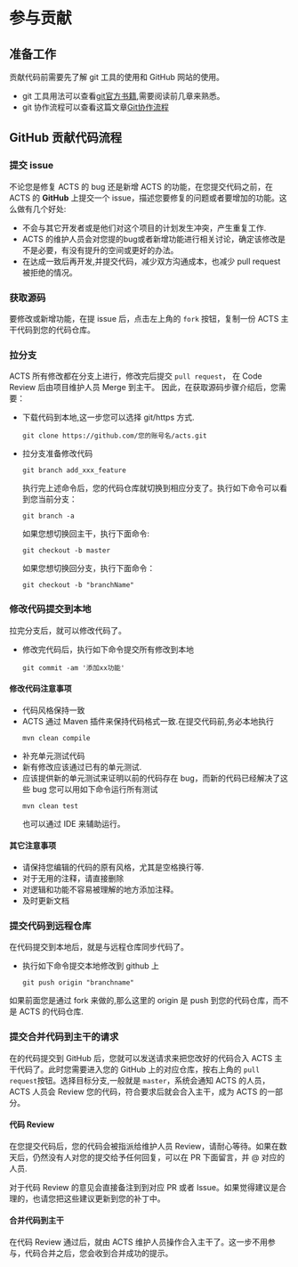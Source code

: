 # 参与贡献

## 准备工作

贡献代码前需要先了解 git 工具的使用和 GitHub 网站的使用。

* git 工具用法可以查看[git官方书籍](http://git-scm.com/book/zh/v1),需要阅读前几章来熟悉。
* git 协作流程可以查看这篇文章[Git协作流程](http://www.ruanyifeng.com/blog/2015/12/git-workflow.html)

## GitHub 贡献代码流程

### 提交 issue

不论您是修复 ACTS 的 bug 还是新增 ACTS 的功能，在您提交代码之前，在 ACTS 的 __GitHub__ 上提交一个 issue，描述您要修复的问题或者要增加的功能。这么做有几个好处:

* 不会与其它开发者或是他们对这个项目的计划发生冲突，产生重复工作.
* ACTS 的维护人员会对您提的bug或者新增功能进行相关讨论，确定该修改是不是必要，有没有提升的空间或更好的办法。
* 在达成一致后再开发,并提交代码，减少双方沟通成本，也减少 pull request 被拒绝的情况。

### 获取源码

要修改或新增功能，在提 issue 后，点击左上角的 `fork` 按钮，复制一份 ACTS 主干代码到您的代码仓库。

### 拉分支

ACTS 所有修改都在分支上进行，修改完后提交 `pull request`， 在 Code Review 后由项目维护人员 Merge 到主干。
因此，在获取源码步骤介绍后，您需要：

* 下载代码到本地,这一步您可以选择 git/https 方式.
    ```
    git clone https://github.com/您的账号名/acts.git 
    ```
* 拉分支准备修改代码
    ```
    git branch add_xxx_feature
    ```
    执行完上述命令后，您的代码仓库就切换到相应分支了。执行如下命令可以看到您当前分支：
    ```
    git branch -a
    ```
    如果您想切换回主干，执行下面命令:
    ```
    git checkout -b master
    ```
    如果您想切换回分支，执行下面命令：
    ```
    git checkout -b "branchName"
    ```

### 修改代码提交到本地

拉完分支后，就可以修改代码了。

* 修改完代码后，执行如下命令提交所有修改到本地

    ```
    git commit -am '添加xx功能'
    ```

#### 修改代码注意事项

* 代码风格保持一致
* ACTS 通过 Maven 插件来保持代码格式一致.在提交代码前,务必本地执行
    ```
    mvn clean compile
    ```
* 补充单元测试代码
* 新有修改应该通过已有的单元测试.
* 应该提供新的单元测试来证明以前的代码存在 bug，而新的代码已经解决了这些 bug
    您可以用如下命令运行所有测试
    ```
    mvn clean test
    ```
    也可以通过 IDE 来辅助运行。

#### 其它注意事项

* 请保持您编辑的代码的原有风格，尤其是空格换行等.
* 对于无用的注释，请直接删除
* 对逻辑和功能不容易被理解的地方添加注释。
* 及时更新文档

### 提交代码到远程仓库

在代码提交到本地后，就是与远程仓库同步代码了。
* 执行如下命令提交本地修改到 github 上

    ```
    git push origin "branchname"
    ```

如果前面您是通过 fork 来做的,那么这里的 origin 是 push 到您的代码仓库，而不是 ACTS 的代码仓库.

### 提交合并代码到主干的请求

在的代码提交到 GitHub 后，您就可以发送请求来把您改好的代码合入 ACTS 主干代码了。此时您需要进入您的 GitHub 上的对应仓库，按右上角的 `pull request`按钮。选择目标分支,一般就是 `master`，系统会通知 ACTS 的人员， ACTS 人员会 Review 您的代码，符合要求后就会合入主干，成为 ACTS 的一部分。

#### 代码 Review

在您提交代码后，您的代码会被指派给维护人员 Review，请耐心等待。如果在数天后，仍然没有人对您的提交给予任何回复，可以在 PR 下面留言，并 @ 对应的人员.

对于代码 Review 的意见会直接备注到到对应 PR 或者 Issue。如果觉得建议是合理的，也请您把这些建议更新到您的补丁中。

#### 合并代码到主干

在代码 Review 通过后，就由 ACTS 维护人员操作合入主干了。这一步不用参与，代码合并之后，您会收到合并成功的提示。
